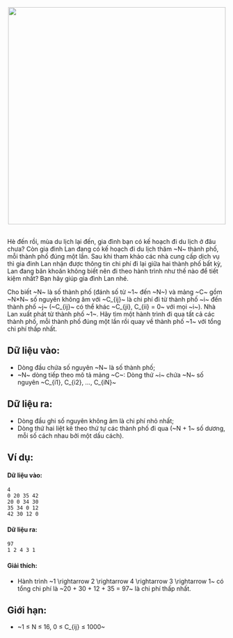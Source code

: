 <center><img src="/images/problems/399/BBTSP.jpg" width=500px></center>
<br>

Hè đến rồi, mùa du lịch lại đến, gia đình bạn có kế hoạch đi du lịch ở đâu chưa? Còn gia đình Lan đang có kế hoạch đi du lịch thăm ~N~ thành phố, mỗi thành phố đúng một lần. Sau khi tham khảo các nhà cung cấp dịch vụ thì gia đinh Lan nhận được thông tin chi phí đi lại giữa hai thành phố bất kỳ, Lan đang băn khoăn không biết nên đi theo hành trình như thế nào để tiết kiệm nhất? Bạn hãy giúp gia đình Lan nhé.

Cho biết ~N~ là số thành phố (đánh số từ ~1~ đến ~N~) và mảng ~C~ gồm ~N×N~ số nguyên không âm với ~C_{ij}~ là chi phí đi từ thành phố ~i~ đến thành phố ~j~ (~C_{ij}~ có thể khác ~C_{ji}, C_{ii} = 0~ với mọi ~i~). Nhà Lan xuất phát từ thành phố ~1~. Hãy tìm một hành trình đi qua tất cả các thành phố, mỗi thành phố đúng một lần rồi quay về thành phố ~1~ với tổng chi phí thấp nhất.

## Dữ liệu vào:
- Dòng đầu chứa số nguyên ~N~ là số thành phố;
- ~N~ dòng tiếp theo mô tả mảng ~C~: Dòng thứ ~i~ chứa ~N~ số nguyên ~C_{i1}, C_{i2}, …, C_{iN}~

## Dữ liệu ra:
- Dòng đầu ghi số nguyên không âm là chi phí nhỏ nhất;
- Dòng thứ hai liệt kê theo thứ tự các thành phố đi qua (~N + 1~ số dương, mỗi số cách nhau bởi một dấu cách).

## Ví dụ:
#### Dữ liệu vào:
```
4
0 20 35 42
20 0 34 30
35 34 0 12
42 30 12 0
```

#### Dữ liệu ra:
```
97
1 2 4 3 1
```

#### Giải thích:
- Hành trình ~1 \rightarrow 2 \rightarrow 4 \rightarrow 3 \rightarrow 1~ có tổng chi phí là ~20 + 30 + 12 + 35 = 97~ là chi phí thấp nhất. 

## Giới hạn:
- ~1 ≤ N ≤ 16, 0 ≤ C_{ij} ≤ 1000~